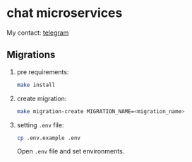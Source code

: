 # chat microservices

My contact: [telegram](https://t.me/cs_and_dev)

## Migrations
1) pre requirements:
    ```bash
    make install
    ```
2) create migration:
    ```bash
    make migration-create MIGRATION_NAME=<migration_name>
    ```
3) setting `.env` file:
    ```bash
    cp .env.example .env
    ```
   Open `.env` file and set environments.